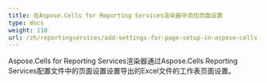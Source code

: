 ```yaml
---
title: 在Aspose.Cells for Reporting Services渲染器中添加页面设置
type: docs
weight: 110
url: /zh/reportingservices/add-settings-for-page-setup-in-aspose-cells-for-reporting-services-renderer/
---
```


Aspose.Cells for Reporting Services渲染器通过Aspose.Cells Reporting Services配置文件中的页面设置设置导出的Excel文件的工作表页面设置。 
